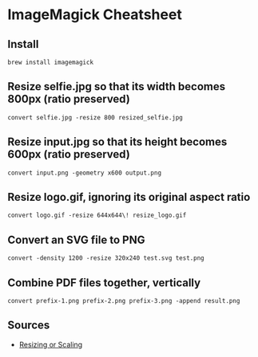 # ImageMagick Cheatsheet

## Install

`brew install imagemagick`

## Resize selfie.jpg so that its width becomes 800px (ratio preserved)

`convert selfie.jpg -resize 800 resized_selfie.jpg`

## Resize input.jpg so that its height becomes 600px (ratio preserved)

`convert input.png -geometry x600 output.png`

## Resize logo.gif, ignoring its original aspect ratio

`convert logo.gif -resize 644x644\! resize_logo.gif`

## Convert an SVG file to PNG

`convert -density 1200 -resize 320x240 test.svg test.png`

## Combine PDF files together, vertically

`convert prefix-1.png prefix-2.png prefix-3.png -append result.png`

## Sources

- [Resizing or Scaling](http://www.imagemagick.org/Usage/resize/)
